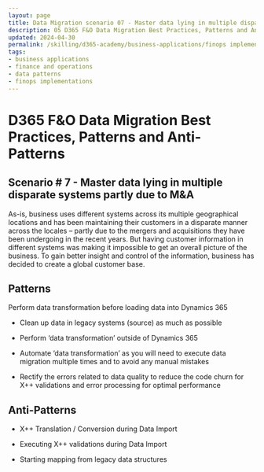 ```yaml
---
layout: page
title: Data Migration scenario 07 - Master data lying in multiple disparate systems partly due to M&A
description: 05 D365 F&O Data Migration Best Practices, Patterns and Anti-Patterns
updated: 2024-04-30
permalink: /skilling/d365-academy/business-applications/finops implementation best practices and patterns/dmscenario-07
tags:
- business applications
- finance and operations
- data patterns
- finops implementations
---
```


# D365 F&O Data Migration Best Practices, Patterns and Anti-Patterns

## Scenario # 7 - Master data lying in multiple disparate systems partly due to M&A
As-is, business uses different systems across its multiple geographical locations and has been maintaining their customers in a disparate manner across the locales – partly due to the mergers and acquisitions they have been undergoing in the recent years. But having customer information in different systems was making it impossible to get an overall picture of the business. To gain better insight and control of the information, business has decided to create a global customer base. 


## Patterns
Perform data transformation before loading data into Dynamics 365

* Clean up data in legacy systems (source) as much as possible

* Perform ‘data transformation’ outside of Dynamics 365

* Automate ‘data transformation’ as you will need to execute data migration multiple times and to avoid any manual mistakes

* Rectify the errors related to data quality to reduce the code churn for X++ validations and error processing for optimal performance


## Anti-Patterns
* X++ Translation / Conversion during Data Import

* Executing X++ validations during Data Import

* Starting mapping from legacy data structures